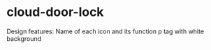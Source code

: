# cloud-door-lock

Design features:
  Name of each icon and its function
  p tag with white background
